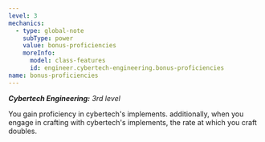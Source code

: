 ```yaml
---
level: 3
mechanics:
  - type: global-note
    subType: power
    value: bonus-proficiencies
    moreInfo:
      model: class-features
      id: engineer.cybertech-engineering.bonus-proficiencies
name: bonus-proficiencies
---
```

***Cybertech Engineering:** 3rd level* 
You gain proficiency in cybertech's implements. additionally, when you engage in crafting with cybertech's implements, the rate at which you craft doubles.